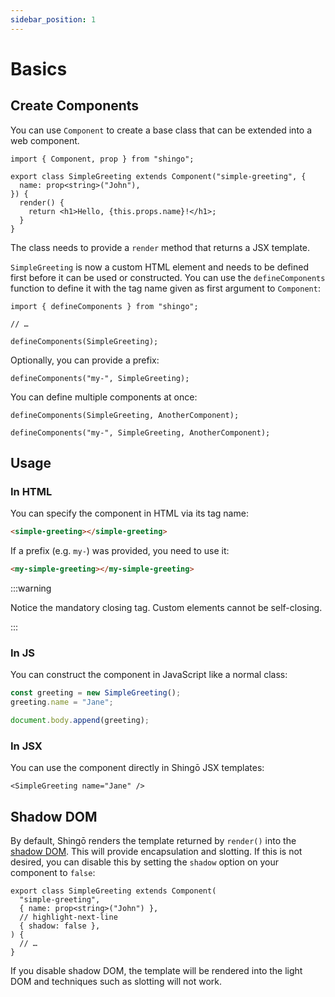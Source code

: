 ```yaml
---
sidebar_position: 1
---
```


# Basics

## Create Components

You can use `Component` to create a base class that can be extended into a web
component.

```tsx
import { Component, prop } from "shingo";

export class SimpleGreeting extends Component("simple-greeting", {
  name: prop<string>("John"),
}) {
  render() {
    return <h1>Hello, {this.props.name}!</h1>;
  }
}
```

The class needs to provide a `render` method that returns a JSX template.

`SimpleGreeting` is now a custom HTML element and needs to be defined first
before it can be used or constructed. You can use the `defineComponents`
function to define it with the tag name given as first argument to `Component`:

```tsx
import { defineComponents } from "shingo";

// …

defineComponents(SimpleGreeting);
```

Optionally, you can provide a prefix:

```tsx
defineComponents("my-", SimpleGreeting);
```

You can define multiple components at once:

```tsx
defineComponents(SimpleGreeting, AnotherComponent);
```

```tsx
defineComponents("my-", SimpleGreeting, AnotherComponent);
```

## Usage

### In HTML

You can specify the component in HTML via its tag name:

```html title="HTML"
<simple-greeting></simple-greeting>
```

If a prefix (e.g. `my-`) was provided, you need to use it:

```html title="HTML"
<my-simple-greeting></my-simple-greeting>
```

:::warning

Notice the mandatory closing tag. Custom elements cannot be self-closing.

:::

### In JS

You can construct the component in JavaScript like a normal class:

```ts
const greeting = new SimpleGreeting();
greeting.name = "Jane";

document.body.append(greeting);
```

### In JSX

You can use the component directly in Shingō JSX templates:

```tsx
<SimpleGreeting name="Jane" />
```

## Shadow DOM

By default, Shingō renders the template returned by `render()` into the
[shadow DOM](https://developer.mozilla.org/en-US/docs/Web/API/Web_components/Using_shadow_DOM).
This will provide encapsulation and slotting. If this is not desired, you can
disable this by setting the `shadow` option on your component to `false`:

```tsx
export class SimpleGreeting extends Component(
  "simple-greeting",
  { name: prop<string>("John") },
  // highlight-next-line
  { shadow: false },
) {
  // …
}
```

If you disable shadow DOM, the template will be rendered into the light DOM and
techniques such as slotting will not work.
